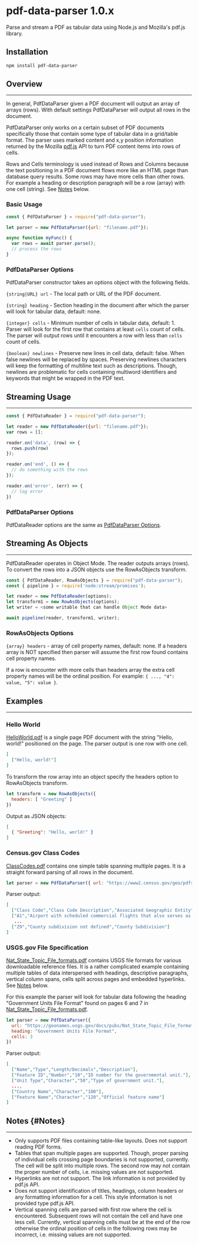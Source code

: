 # pdf-data-parser 1.0.x

Parse and stream a PDF as tabular data using Node.js and Mozilla's pdf.js library.

## Installation

```bash
npm install pdf-data-parser
```

## Overview

---

In general, PdfDataParser given a PDF document will output an array of arrays (rows).  With default settings PdfDataParser will output all rows in the document.

PdfDataParser only works on a certain subset of PDF documents specifically those that contain some type of tabular data in a grid/table format. The parser uses marked content and x,y position information returned by the Mozilla [pdf.js](https://github.com/mozilla/pdf.js) API to turn PDF content items into rows of cells.

Rows and Cells terminology is used instead of Rows and Columns because the text positioning in a PDF document flows more like an HTML page than database query results. Some rows may have more cells than other rows. For example a heading or description paragraph will be a row (array) with one cell (string).  See [Notes](#Notes) below.

### Basic Usage

```javascript
const { PdfDataParser } = require("pdf-data-parser"); 

let parser = new PdfDataParser({url: "filename.pdf"});

async function myFunc() {
  var rows = await parser.parse();
  // process the rows
}
```

### PdfDataParser Options

PdfDataParser constructor takes an options object with the following fields.

`{string|URL} url` - The local path or URL of the PDF document.

`{string} heading` - Section heading in the document after which the parser will look for tabular data, default: none.

`{integer} cells` - Minimum number of cells in tabular data, default: 1. Parser will look for the first row that contains at least `cells` count of cells. The parser will output rows until it encounters a row with less than `cells` count of cells.

`{boolean} newlines` - Preserve new lines in cell data, default: false. When false newlines will be replaced by spaces. Preserving newlines characters will keep the formatting of multiline text such as descriptions. Though, newlines are problematic for cells containing multiword identifiers and keywords that might be wrapped in the PDF text.

## Streaming Usage

---

```javascript
const { PdfDataReader } = require("pdf-data-parser"); 

let reader = new PdfDataReader({url: "filename.pdf"});
var rows = [];

reader.on('data', (row) => {
  rows.push(row)
});

reader.on('end', () => {
  // do something with the rows
});

reader.on('error', (err) => {
  // log error
})
```

### PdfDataParser Options

PdfDataReader options are the same as [PdfDataParser Options](#pdf-data-parser-options).

## Streaming As Objects

---

PdfDataReader operates in Object Mode. The reader outputs arrays (rows). To convert the rows into a JSON objects use the RowAsObjects transform.

```javascript
const { PdfDataReader, RowAsObjects } = require("pdf-data-parser");
const { pipeline } = require('node:stream/promises');

let reader = new PdfDataReader(options);
let transform1 = new RowAsObjects(options);
let writer = <some writable that can handle Object Mode data>

await pipeline(reader, transform1, writer);
```

### RowAsObjects Options

`{array} headers` - array of cell property names, default: none. If a headers array is NOT specified then parser will assume the first row found contains cell property names.

If a row is encounter with more cells than headers array the extra cell property names will be the ordinal position. For example: `{ ..., "4": value, "5": value }`.

## Examples

---

### Hello World

[HelloWorld.pdf](./data/pdf/helloworld.pdf) is a single page PDF document with the string "Hello, world!" positioned on the page. The parser output is one row with one cell.

```json
[
  ["Hello, world!"]
]
```

To transform the row array into an object specify the headers option to RowAsObjects transform.

```javascript
let transform = new RowAsObjects({ 
  headers: [ "Greeting" ] 
})
```

Output as JSON objects:

```json
[
  { "Greeting": "Hello, world!" }
]
```

### Census.gov Class Codes

[ClassCodes.pdf](./data/pdf/ClassCodes.pdf) contains one simple table spanning multiple pages. It is a straight forward parsing of all rows in the document.

```javascript
let parser = new PdfDataParser({ url: "https://www2.census.gov/geo/pdfs/reference/ClassCodes.pdf" })
```

Parser output:

```json
[
  ["Class Code","Class Code Description","Associated Geographic Entity"],
  ["A1","Airport with scheduled commercial flights that also serves as a military installation","Locality Point, Military Installation"],
   ...
  ["Z9","County subdivision not defined","County Subdivision"]
]
```

### USGS.gov File Specification

[Nat_State_Topic_File_formats.pdf](./data/pdf/Nat_State_Topic_File_formats.pdf) contains USGS file formats for various downloadable reference files.  It is a rather complicated example containing multiple tables of data interspersed with headings, descriptive paragraphs, vertical column spans, cells split across pages and embedded hyperlinks.  See [Notes](#Notes) below.

For this example the parser will look for tabular data following the heading "Government Units File Format" found on pages 6 and 7 in [Nat_State_Topic_File_formats.pdf](./data/pdf/Nat_State_Topic_File_formats.pdf).

```javascript
let parser = new PdfDataParser({  
  url: "https://geonames.usgs.gov/docs/pubs/Nat_State_Topic_File_formats.pdf",  
  heading: "Government Units File Format",  
  cells: 3  
})
```

Parser output:

```json
[
  ["Name","Type","Length/Decimals","Description"],
  ["Feature ID","Number","10","ID number for the governmental unit."],
  ["Unit Type","Character","50","Type of government unit."],
  ...,
  ["Country Name","Character","100"],
  ["Feature Name","Character","120","Official feature name"]
]
```

## Notes {#Notes}

---

* Only supports PDF files containing table-like layouts. Does not support reading PDF forms.
* Tables that span multiple pages are supported. Though, proper parsing of individual cells crossing page boundaries is not supported, currently. The cell will be split into multiple rows. The second row may not contain the proper number of cells, i.e. missing values are not supported.
* Hyperlinks are not not support. The link information is not provided by pdf.js API.
* Does not support identification of titles, headings, column headers or any formatting information for a cell. This style information is not provided type pdf.js API.
* Vertical spanning cells are parsed with first row where the cell is encountered. Subsequent rows will not contain the cell and have one less cell. Currently, vertical spanning cells must be at the end of the row otherwise the ordinal position of cells in the following rows may be incorrect, i.e. missing values are not supported.
